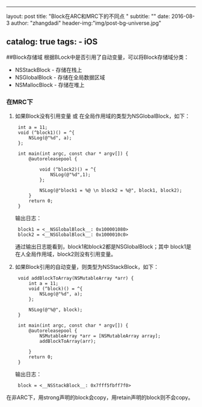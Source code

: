 


---
layout:     post
title:      "Block在ARC和MRC下的不同点 "
subtitle:   ""
date:       2016-08-3
author:     "zhangdadi"
header-img:"img/post-bg-universe.jpg"

catalog: true
tags:
    - iOS
---




##Block存储域
根据BLock中是否引用了自动变量，可以将Block存储域分类：

 * NSStackBlock - 存储在栈上
 * NSGlobalBlock - 存储在全局数据区域
 * NSMallocBlock - 存储在堆上
 
### 在MRC下
1. 如果Block没有引用变量 或 在全局作用域的类型为NSGlobalBlock，如下：

		int a = 11;
		void (^block1)() = ^{
		    NSLog(@"%d", a);
		};
		
		int main(int argc, const char * argv[]) {
		    @autoreleasepool {
		        
		        void (^block2)() = ^{
		            NSLog(@"%d",1);
		        };
		        
		        NSLog(@"block1 = %@ \n block2 = %@", block1, block2);
		    }
		    return 0;
		}


	输出日志：

		block1 = <__NSGlobalBlock__: 0x100001080> 
	 	block2 = <__NSGlobalBlock__: 0x1000010c0>
 	
	通过输出日志能看到，block1和block2都是NSGlobalBlock；其中	block1是在人全局作用域，block2则没有引用变量。
	

2. 如果Block引用的自动变量，则类型为NSStackBlock，如下：

		void addBlockToArray(NSMutableArray *arr) {
		    int a = 11;
		    void (^block)() = ^{
		        NSLog(@"%d", a);
		    };
		
		    NSLog(@"%@", block);
		}
		
		int main(int argc, const char * argv[]) {
		    @autoreleasepool {
		        NSMutableArray *arr = [NSMutableArray array];
		        addBlockToArray(arr);
		        
		    }
		    return 0;
		}
		
	输出日志：
	
		block = <__NSStackBlock__: 0x7fff5fbff7f0>
		
		
		
在非ARC下，用strong声明的block会copy，用retain声明的block则不会copy。


